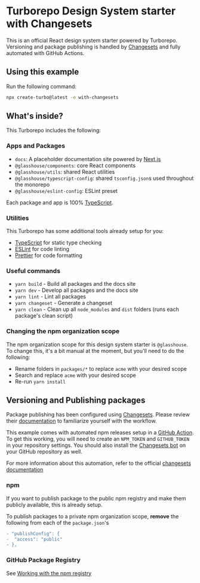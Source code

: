 # Turborepo Design System starter with Changesets

This is an official React design system starter powered by Turborepo. Versioning and package publishing is handled by [Changesets](https://github.com/changesets/changesets) and fully automated with GitHub Actions.

## Using this example

Run the following command:

```sh
npx create-turbo@latest -e with-changesets
```

## What's inside?

This Turborepo includes the following:

### Apps and Packages

- `docs`: A placeholder documentation site powered by [Next.js](https://nextjs.org/)
- `@glasshouse/components`: core React components
- `@glasshouse/utils`: shared React utilities
- `@glasshouse/typescript-config`: shared `tsconfig.json`s used throughout the monorepo
- `@glasshouse/eslint-config`: ESLint preset

Each package and app is 100% [TypeScript](https://www.typescriptlang.org/).

### Utilities

This Turborepo has some additional tools already setup for you:

- [TypeScript](https://www.typescriptlang.org/) for static type checking
- [ESLint](https://eslint.org/) for code linting
- [Prettier](https://prettier.io) for code formatting

### Useful commands

- `yarn build` - Build all packages and the docs site
- `yarn dev` - Develop all packages and the docs site
- `yarn lint` - Lint all packages
- `yarn changeset` - Generate a changeset
- `yarn clean` - Clean up all `node_modules` and `dist` folders (runs each package's clean script)

### Changing the npm organization scope

The npm organization scope for this design system starter is `@glasshouse`. To change this, it's a bit manual at the moment, but you'll need to do the following:

- Rename folders in `packages/*` to replace `acme` with your desired scope
- Search and replace `acme` with your desired scope
- Re-run `yarn install`

## Versioning and Publishing packages

Package publishing has been configured using [Changesets](https://github.com/changesets/changesets). Please review their [documentation](https://github.com/changesets/changesets#documentation) to familiarize yourself with the workflow.

This example comes with automated npm releases setup in a [GitHub Action](https://github.com/changesets/action). To get this working, you will need to create an `NPM_TOKEN` and `GITHUB_TOKEN` in your repository settings. You should also install the [Changesets bot](https://github.com/apps/changeset-bot) on your GitHub repository as well.

For more information about this automation, refer to the official [changesets documentation](https://github.com/changesets/changesets/blob/main/docs/automating-changesets.md)

### npm

If you want to publish package to the public npm registry and make them publicly available, this is already setup.

To publish packages to a private npm organization scope, **remove** the following from each of the `package.json`'s

```diff
- "publishConfig": {
-  "access": "public"
- },
```

### GitHub Package Registry

See [Working with the npm registry](https://docs.github.com/en/packages/working-with-a-github-packages-registry/working-with-the-npm-registry#publishing-a-package-using-publishconfig-in-the-packagejson-file)
